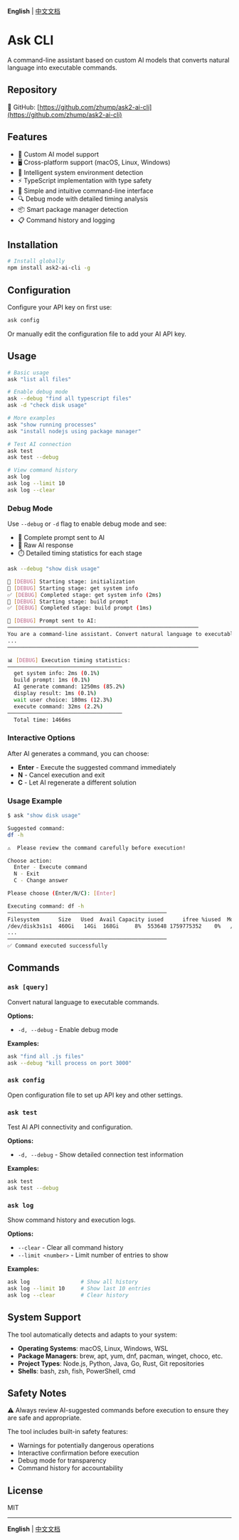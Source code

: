 **English** | [中文文档](README.zh.md)

# Ask CLI

A command-line assistant based on custom AI models that converts natural language into executable commands.

## Repository

🔗 GitHub: [https://github.com/zhump/ask2-ai-cli](https://github.com/zhump/ask2-ai-cli)

## Features

- 🤖 Custom AI model support
- 🖥️ Cross-platform support (macOS, Linux, Windows)
- 🔧 Intelligent system environment detection
- ⚡ TypeScript implementation with type safety
- 🎯 Simple and intuitive command-line interface
- 🔍 Debug mode with detailed timing analysis
- 📦 Smart package manager detection
- 📋 Command history and logging

## Installation

```bash
# Install globally
npm install ask2-ai-cli -g
```

## Configuration

Configure your API key on first use:

```bash
ask config
```

Or manually edit the configuration file to add your AI API key.

## Usage

```bash
# Basic usage
ask "list all files"

# Enable debug mode
ask --debug "find all typescript files"
ask -d "check disk usage"

# More examples
ask "show running processes"
ask "install nodejs using package manager"

# Test AI connection
ask test
ask test --debug

# View command history
ask log
ask log --limit 10
ask log --clear
```

### Debug Mode

Use `--debug` or `-d` flag to enable debug mode and see:

- 📝 Complete prompt sent to AI
- 🤖 Raw AI response
- ⏱️ Detailed timing statistics for each stage

```bash
ask --debug "show disk usage"

🔧 [DEBUG] Starting stage: initialization
🔧 [DEBUG] Starting stage: get system info
✅ [DEBUG] Completed stage: get system info (2ms)
🔧 [DEBUG] Starting stage: build prompt
✅ [DEBUG] Completed stage: build prompt (1ms)

📝 [DEBUG] Prompt sent to AI:
────────────────────────────────────────────────────────────
You are a command-line assistant. Convert natural language to executable commands.
...
────────────────────────────────────────────────────────────

📊 [DEBUG] Execution timing statistics:
────────────────────────────────────
  get system info: 2ms (0.1%)
  build prompt: 1ms (0.1%)
  AI generate command: 1250ms (85.2%)
  display result: 1ms (0.1%)
  wait user choice: 180ms (12.3%)
  execute command: 32ms (2.2%)
────────────────────────────────────
  Total time: 1466ms
```

### Interactive Options

After AI generates a command, you can choose:

- **Enter** - Execute the suggested command immediately
- **N** - Cancel execution and exit
- **C** - Let AI regenerate a different solution

### Usage Example

```bash
$ ask "show disk usage"

Suggested command:
df -h

⚠️  Please review the command carefully before execution!

Choose action:
  Enter - Execute command
  N - Exit
  C - Change answer

Please choose (Enter/N/C): [Enter]

Executing command: df -h
──────────────────────────────────────────────────
Filesystem      Size   Used  Avail Capacity iused      ifree %iused  Mounted on
/dev/disk3s1s1  460Gi   14Gi  168Gi     8%  553648 1759775352    0%   /
...
──────────────────────────────────────────────────
✅ Command executed successfully
```

## Commands

### `ask [query]`
Convert natural language to executable commands.

**Options:**
- `-d, --debug` - Enable debug mode

**Examples:**
```bash
ask "find all .js files"
ask --debug "kill process on port 3000"
```

### `ask config`
Open configuration file to set up API key and other settings.

### `ask test`
Test AI API connectivity and configuration.

**Options:**
- `-d, --debug` - Show detailed connection test information

**Examples:**
```bash
ask test
ask test --debug
```

### `ask log`
Show command history and execution logs.

**Options:**
- `--clear` - Clear all command history
- `--limit <number>` - Limit number of entries to show

**Examples:**
```bash
ask log                # Show all history
ask log --limit 10     # Show last 10 entries
ask log --clear        # Clear history
```

## System Support

The tool automatically detects and adapts to your system:

- **Operating Systems**: macOS, Linux, Windows, WSL
- **Package Managers**: brew, apt, yum, dnf, pacman, winget, choco, etc.
- **Project Types**: Node.js, Python, Java, Go, Rust, Git repositories
- **Shells**: bash, zsh, fish, PowerShell, cmd

## Safety Notes

⚠️ Always review AI-suggested commands before execution to ensure they are safe and appropriate.

The tool includes built-in safety features:
- Warnings for potentially dangerous operations
- Interactive confirmation before execution
- Debug mode for transparency
- Command history for accountability

## License

MIT

---

**English** | [中文文档](README.zh.md)